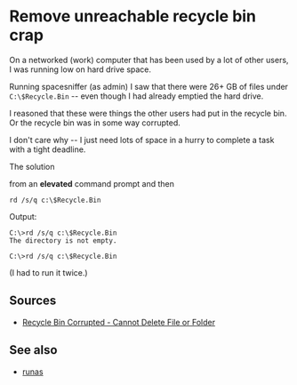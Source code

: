 # Remove unreachable recycle bin crap

On a networked (work) computer that has been used by a lot of other users, I was running low on hard drive space.

Running spacesniffer (as admin) I saw that there were 26+ GB of files under `C:\$Recycle.Bin` -- even though I had already emptied the hard drive.

I reasoned that these were things the other users had put in the recycle bin. Or the recycle bin was in some way corrupted. 

I don't care why -- I just need lots of space in a hurry to complete a task with a tight deadline.

The solution 

from an **elevated** command prompt and then

	rd /s/q c:\$Recycle.Bin

Output:


	C:\>rd /s/q c:\$Recycle.Bin
	The directory is not empty.

	C:\>rd /s/q c:\$Recycle.Bin

	
(I had to run it twice.)	
	
	
## Sources

 * [Recycle Bin Corrupted - Cannot Delete File or Folder](https://www.vistax64.com/tutorials/131294-recycle-bin-corrupted-cannot-delete-file-folder.html)
 
 ## See also
 
 * [runas](../powershell/runas.md)
